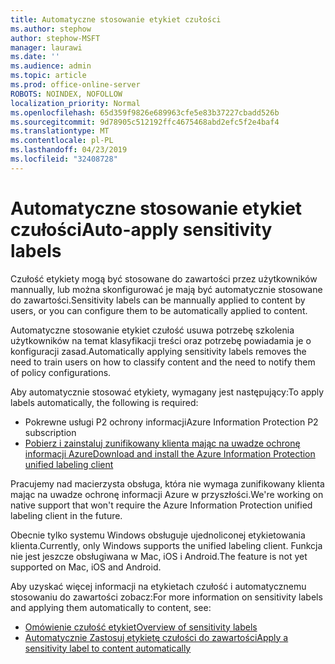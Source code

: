 ```yaml
---
title: Automatyczne stosowanie etykiet czułości
ms.author: stephow
author: stephow-MSFT
manager: laurawi
ms.date: ''
ms.audience: admin
ms.topic: article
ms.prod: office-online-server
ROBOTS: NOINDEX, NOFOLLOW
localization_priority: Normal
ms.openlocfilehash: 65d359f9826e689963cfe5e83b37227cbadd526b
ms.sourcegitcommit: 9d78905c512192ffc4675468abd2efc5f2e4baf4
ms.translationtype: MT
ms.contentlocale: pl-PL
ms.lasthandoff: 04/23/2019
ms.locfileid: "32408728"
---
```

# <a name="auto-apply-sensitivity-labels"></a><span data-ttu-id="3c74b-102">Automatyczne stosowanie etykiet czułości</span><span class="sxs-lookup"><span data-stu-id="3c74b-102">Auto-apply sensitivity labels</span></span>

<span data-ttu-id="3c74b-103">Czułość etykiety mogą być stosowane do zawartości przez użytkowników mannually, lub można skonfigurować je mają być automatycznie stosowane do zawartości.</span><span class="sxs-lookup"><span data-stu-id="3c74b-103">Sensitivity labels can be mannually applied to content by users, or you can configure them to be automatically applied to content.</span></span>

<span data-ttu-id="3c74b-104">Automatyczne stosowanie etykiet czułość usuwa potrzebę szkolenia użytkowników na temat klasyfikacji treści oraz potrzebę powiadamia je o konfiguracji zasad.</span><span class="sxs-lookup"><span data-stu-id="3c74b-104">Automatically applying sensitivity labels removes the need to train users on how to classify content and the need to notify them of policy configurations.</span></span>

<span data-ttu-id="3c74b-105">Aby automatycznie stosować etykiety, wymagany jest następujący:</span><span class="sxs-lookup"><span data-stu-id="3c74b-105">To apply labels automatically, the following is required:</span></span>

- <span data-ttu-id="3c74b-106">Pokrewne usługi P2 ochrony informacji</span><span class="sxs-lookup"><span data-stu-id="3c74b-106">Azure Information Protection P2 subscription</span></span>
- [<span data-ttu-id="3c74b-107">Pobierz i zainstaluj zunifikowany klienta mając na uwadze ochronę informacji Azure</span><span class="sxs-lookup"><span data-stu-id="3c74b-107">Download and install the Azure Information Protection unified labeling client</span></span>](https://docs.microsoft.com/en-us/azure/information-protection/rms-client/install-unifiedlabelingclient-app)

<span data-ttu-id="3c74b-108">Pracujemy nad macierzysta obsługa, która nie wymaga zunifikowany klienta mając na uwadze ochronę informacji Azure w przyszłości.</span><span class="sxs-lookup"><span data-stu-id="3c74b-108">We're working on native support that won't require the Azure Information Protection unified labeling client in the future.</span></span>

<span data-ttu-id="3c74b-109">Obecnie tylko systemu Windows obsługuje ujednoliconej etykietowania klienta.</span><span class="sxs-lookup"><span data-stu-id="3c74b-109">Currently, only Windows supports the unified labeling client.</span></span>  <span data-ttu-id="3c74b-110">Funkcja nie jest jeszcze obsługiwana w Mac, iOS i Android.</span><span class="sxs-lookup"><span data-stu-id="3c74b-110">The feature is not yet supported on Mac, iOS and Android.</span></span>

<span data-ttu-id="3c74b-111">Aby uzyskać więcej informacji na etykietach czułość i automatycznemu stosowaniu do zawartości zobacz:</span><span class="sxs-lookup"><span data-stu-id="3c74b-111">For more information on sensitivity labels and applying them automatically to content,  see:</span></span>

- [<span data-ttu-id="3c74b-112">Omówienie czułość etykiet</span><span class="sxs-lookup"><span data-stu-id="3c74b-112">Overview of sensitivity labels</span></span>](https://docs.microsoft.com/en-us/office365/securitycompliance/sensitivity-labels)
- [<span data-ttu-id="3c74b-113">Automatycznie Zastosuj etykietę czułości do zawartości</span><span class="sxs-lookup"><span data-stu-id="3c74b-113">Apply a sensitivity label to content automatically</span></span>](https://docs.microsoft.com/en-us/office365/securitycompliance/apply_sensitivity_label_automatically)